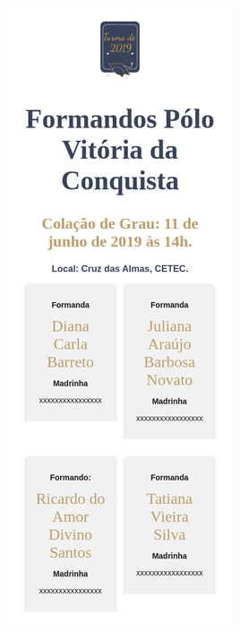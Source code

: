 



<style>

body { 
  background-image: url("../imagens/fundo6.png");
  background-repeat: no-repeat;
  background-attachment: fixed;
  background-position: center; 
}

#example3 {
  border-radius: 6px;
  padding: 25px;
  background-color: white;
  background-repeat: no-repeat;
  background-origin: content-box;
  background-position: center;
}

* {
  box-sizing: border-box;
}

body {
  font-family: Arial, Helvetica, sans-serif;
}

/* Float four columns side by side */
.column {
  float: left;
  width: 50%;
  padding: 0 10px;
}

/* Remove extra left and right margins, due to padding */
.row {margin: 0 -5px;}

/* Clear floats after the columns */
.row:after {
  content: "";
  display: table;
  clear: both;
}

/* Responsive columns */
@media screen and (max-width: 600px) {
  .column {
    width: 100%;
    display: block;
    margin-bottom: 10px;
  }
}

/* Style the counter cards */
.card2 {
  box-shadow: 0 4px 8px 0 rgba(0, 0, 0, 0.2);
  padding: 16px;
  text-align: center;
  background-color: #f1f1f1;
}

div.c {
  font-size: 28px;
  font-family:'Dancing Script', cursive;
  color:#BD9E68;
}
</style>

<link href="https://fonts.googleapis.com/css?family=Dancing+Script&display=swap" rel="stylesheet">

<div id="example3">
<center><img src="../imagens/turma2.png" style="width:20%"/></center>


<center> 


<h1 style="font-family:'Dancing Script', cursive; color:#38425B;"><font size="8"><strong>Formandos Pólo Vitória da Conquista</strong></font></h1>


<br> 
<center> 

<div class="c"><strong>Colação de Grau: 11 de junho de 2019 às 14h.</strong></div>

<h3 style="color:#38425B;"><strong>Local: Cruz das Almas, CETEC.</strong></h3>


<div class="column">
    <div class="card2">
      <center> 
      <p><strong>Formanda</strong></p> 
      <div class="c">Diana Carla </div>
      <div class="c">Barreto</div>
      <p><strong>Madrinha</strong></p>
      <p> xxxxxxxxxxxxxxxx</p>
      </center>
    </div>
  </div>

  <div class="column">
    <div class="card2">
     <p><strong>Formanda</strong></p> 
        <div class="c">Juliana Araújo Barbosa Novato </div>
        <p><strong>Madrinha</strong></p>
        <p>xxxxxxxxxxxxxxxxx</p>
    </div>
  </div>

<br>
<br> <p style="color:white;"> hhhhhhhhh</p>

<div class="column">
    <div class="card2">
      <center> 
      <p><strong>Formando:</strong></p> 
      <div class="c">Ricardo do Amor Divino Santos</div>
      <p><strong>Madrinha</strong></p>
      <p> xxxxxxxxxxxxxxxx</p>
      </center>
    </div>
  </div>

  <div class="column">
    <div class="card2">
     <p><strong>Formanda</strong></p> 
        <div class="c">Tatiana Vieira </div>
        <div class="c">Silva</div>
        <p><strong>Madrinha</strong></p>
        <p>xxxxxxxxxxxxxxxxx</p>
    </div>
  </div>
  <br>
<br> <p style="color:white;"> hhhhhhhhh</p>
</center> 





</div>


